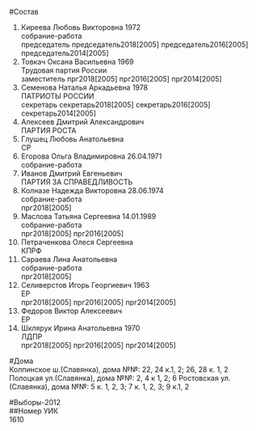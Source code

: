 #Состав  
1. Киреева Любовь Викторовна 1972  
    собрание-работа  
    председатель председатель2018[2005] председатель2016[2005] председатель2014[2005]  
2. Товкач Оксана Васильевна 1969  
    Трудовая партия России  
    заместитель прг2018[2005] прг2016[2005] прг2014[2005]  
3. Семенова Наталья Аркадьевна 1978  
    ПАТРИОТЫ РОССИИ  
    секретарь секретарь2018[2005] секретарь2016[2005] секретарь2014[2005]  
4. Алексеев Дмитрий Александрович  
    ПАРТИЯ РОСТА  
5. Глушец Любовь Анатольевна  
    СР  
6. Егорова Ольга Владимировна 26.04.1971  
    собрание-работа  
7. Иванов Дмитрий Евгеньевич  
    ПАРТИЯ ЗА СПРАВЕДЛИВОСТЬ  
8. Колназе Надежда Викторовна 28.06.1974  
    собрание-работа  
    прг2018[2005]  
9. Маслова Татьяна Сергеевна 14.01.1989  
    собрание-работа  
    прг2018[2005] прг2016[2005]  
10. Петраченкова Олеся Сергеевна  
    КПРФ  
11. Сараева Лина Анатольевна  
    собрание-работа  
    прг2018[2005]  
12. Селиверстов Игорь Георгиевич 1963  
    ЕР  
    прг2018[2005] прг2016[2005] прг2014[2005]  
13. Федоров Виктор Алексеевич  
    ЕР  
14. Шклярук Ирина Анатольевна 1970  
    ЛДПР  
    прг2018[2005] прг2016[2005] прг2014[2005]  
  
#Дома  
Колпинское ш.(Славянка), дома №№: 22, 24 к.1, 2; 26, 28 к. 1, 2 Полоцкая ул.(Славянка), дома №№: 2, 4 к 1, 2; 6 Ростовская ул.(Славянка), дома №№: 5 к. 1, 2, 3; 7 к. 1, 2, 3; 9 к.1, 2  
  
#Выборы-2012  
##Номер УИК  
1610  
